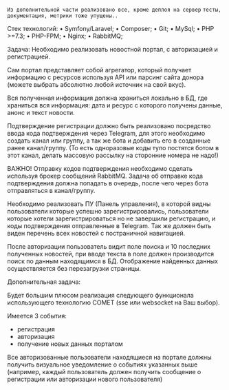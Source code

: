 `Из дополнительной части реализовано все, кроме деплоя на сервер`
`тесты, документация, метрики тоже упущены..`

Стек технологий:
•    Symfony/Laravel;
•    Composer;
•    Git;
•    MySql;
•    PHP >=7.3;
•    PHP-FPM;
•    Nginx;
•    RabbitMQ;

Задача:
Необходимо реализовать новостной портал, с авторизацией и регистрацией.

Сам портал представляет собой агрегатор, который получает информацию с ресурсов используя API или парсинг сайта донора (можете выбрать абсолютно любой источник на свой вкус).

Вся полученная информация должна храниться локально в БД, где храниться вся информация: дата и ресурс с которого получены данные, анонс и текст новости.

Подтверждение регистрации должно быть реализовано посредство ввода кода подтверждения через Telegram, для этого необходимо создать канал или группу, а так же бота и добавить его в созданные ранее канал/группу. (То есть одноразовые коды тупо постятся ботом в этот канал, делать массовую рассылку на сторонние номера не надо!)

ВАЖНО! Отправку кодов подтверждения необходимо сделать используя брокер сообщений RabbitMQ. Задача  об отправке кода подтверждения должна попадать в очередь, после чего через бота отправляться в канал/группу.

Необходимо реализовать ПУ (Панель управления), в которой видны пользователи которые успешно зарегистрировались, пользователи которые хотели зарегистрироваться но не завершили регистрацию, и коды подтверждения отправленные в Telegram. Так же должен быть виден перечень всех новостей  с постраничной навигацией.

После авторизации пользователь видит поле поиска и 10 последних полученных новостей, при вводе текста в поле должен производится поиск  по данным находящимся в БД. Отображение найденных данных осуществляется без перезагрузки страницы.

Дополнительная задача:

Будет большим плюсом реализация следующего функционала использующего технологию COMET (sse или  websocket на Ваш выбор).

Имеется 3 события:
- регистрация
- авторизация
- получение новых данных порталом

Все авторизованные пользователи находящиеся на портале должны получить визуальное уведомление о  событиях указанных выше (например,  каждый пользователь должен получить сообщение о регистрации или авторизации нового пользователя)
